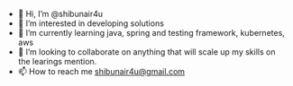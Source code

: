 - 👋 Hi, I’m @shibunair4u
- 👀 I’m interested in developing solutions 
- 🌱 I’m currently learning java, spring and testing framework, kubernetes, aws
- 💞️ I’m looking to collaborate on anything that will scale up my skills on the learings mention.
- 📫 How to reach me shibunair4u@gmail.com

<!---
shibunair4u/shibunair4u is a ✨ special ✨ repository because its `README.md` (this file) appears on your GitHub profile.
You can click the Preview link to take a look at your changes.
--->
